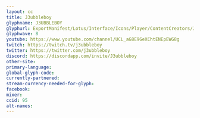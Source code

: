 ```yaml
---
layout: cc
title: J3ubbleboy
glyphname: J3UBBLEBOY
glyphurl: ExportManifest/Lotus/Interface/Icons/Player/ContentCreators/J3ubbleboy.png
glyphwave: 8
youtube: https://www.youtube.com/channel/UCL_aG8E9GeXChtENEpEWG8g
twitch: https://twitch.tv/j3ubbleboy
twitter: https://twitter.com/j3ubbleboy
discord: https://discordapp.com/invite/J3ubbleboy
other-site:
primary-language:
global-glyph-code:
currently-partnered:
stream-currency-needed-for-glyph:
facebook:
mixer:
ccid: 95
alt-names:
---
```

